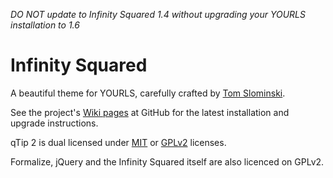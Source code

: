 *DO NOT update to Infinity Squared 1.4 without upgrading your YOURLS installation to 1.6*

Infinity Squared
================
A beautiful theme for YOURLS, carefully crafted by [Tom Slominski](http://tomslominski.net/).

See the project's [Wiki pages](https://github.com/tomslominski/infinity-squared) at GitHub for the latest installation and upgrade instructions.

qTip 2 is dual licensed under [MIT](http://en.wikipedia.org/wiki/MIT_License) or [GPLv2](http://en.wikipedia.org/wiki/GNU_General_Public_License) licenses.

Formalize, jQuery and the Infinity Squared itself are also licenced on GPLv2.
